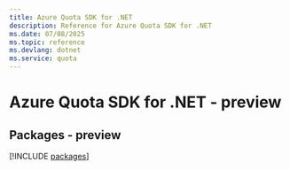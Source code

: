 ```yaml
---
title: Azure Quota SDK for .NET
description: Reference for Azure Quota SDK for .NET
ms.date: 07/08/2025
ms.topic: reference
ms.devlang: dotnet
ms.service: quota
---
```

# Azure Quota SDK for .NET - preview
## Packages - preview
[!INCLUDE [packages](quota-index.md)]